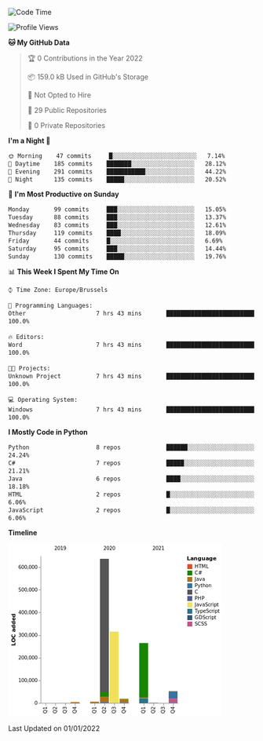 <!--START_SECTION:waka-->
![Code Time](http://img.shields.io/badge/Code%20Time-90%20hrs%2035%20mins-blue)

![Profile Views](http://img.shields.io/badge/Profile%20Views-0-blue)

**🐱 My GitHub Data** 

> 🏆 0 Contributions in the Year 2022
 > 
> 📦 159.0 kB Used in GitHub's Storage 
 > 
> 🚫 Not Opted to Hire
 > 
> 📜 29 Public Repositories 
 > 
> 🔑 0 Private Repositories  
 > 
**I'm a Night 🦉** 

```text
🌞 Morning    47 commits     █░░░░░░░░░░░░░░░░░░░░░░░░   7.14% 
🌆 Daytime    185 commits    ███████░░░░░░░░░░░░░░░░░░   28.12% 
🌃 Evening    291 commits    ███████████░░░░░░░░░░░░░░   44.22% 
🌙 Night      135 commits    █████░░░░░░░░░░░░░░░░░░░░   20.52%

```
📅 **I'm Most Productive on Sunday** 

```text
Monday       99 commits     ███░░░░░░░░░░░░░░░░░░░░░░   15.05% 
Tuesday      88 commits     ███░░░░░░░░░░░░░░░░░░░░░░   13.37% 
Wednesday    83 commits     ███░░░░░░░░░░░░░░░░░░░░░░   12.61% 
Thursday     119 commits    ████░░░░░░░░░░░░░░░░░░░░░   18.09% 
Friday       44 commits     █░░░░░░░░░░░░░░░░░░░░░░░░   6.69% 
Saturday     95 commits     ███░░░░░░░░░░░░░░░░░░░░░░   14.44% 
Sunday       130 commits    █████░░░░░░░░░░░░░░░░░░░░   19.76%

```


📊 **This Week I Spent My Time On** 

```text
⌚︎ Time Zone: Europe/Brussels

💬 Programming Languages: 
Other                    7 hrs 43 mins       █████████████████████████   100.0%

🔥 Editors: 
Word                     7 hrs 43 mins       █████████████████████████   100.0%

🐱‍💻 Projects: 
Unknown Project          7 hrs 43 mins       █████████████████████████   100.0%

💻 Operating System: 
Windows                  7 hrs 43 mins       █████████████████████████   100.0%

```

**I Mostly Code in Python** 

```text
Python                   8 repos             ██████░░░░░░░░░░░░░░░░░░░   24.24% 
C#                       7 repos             █████░░░░░░░░░░░░░░░░░░░░   21.21% 
Java                     6 repos             ████░░░░░░░░░░░░░░░░░░░░░   18.18% 
HTML                     2 repos             █░░░░░░░░░░░░░░░░░░░░░░░░   6.06% 
JavaScript               2 repos             █░░░░░░░░░░░░░░░░░░░░░░░░   6.06%

```


**Timeline**

![Chart not found](https://raw.githubusercontent.com/Arafa42/Arafa42/main/charts/bar_graph.png) 


 Last Updated on 01/01/2022
<!--END_SECTION:waka-->


<!-- 
[![Hits](https://hits.seeyoufarm.com/api/count/incr/badge.svg?url=https%3A%2F%2Fgithub.com%2FArafa42&count_bg=%23455AF3&title_bg=%23262D3B&icon=github.svg&icon_color=%23588EF7&title=visitors&edge_flat=false)](https://hits.seeyoufarm.com)
 -->

